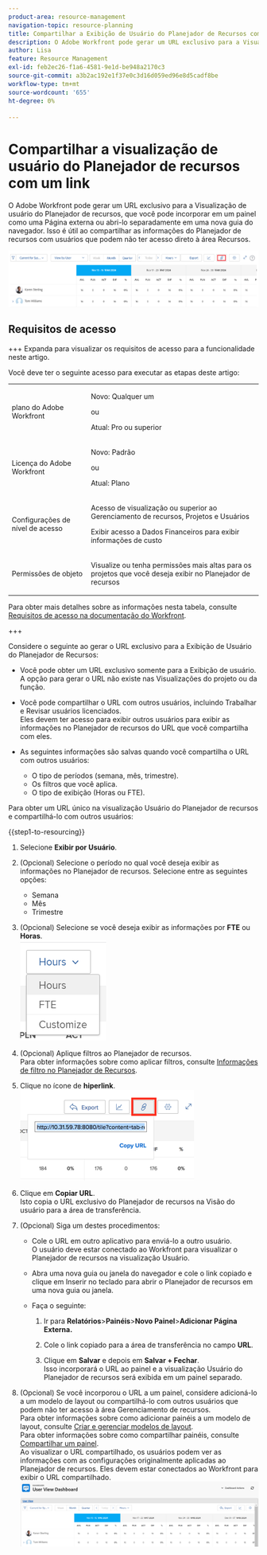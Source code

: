```yaml
---
product-area: resource-management
navigation-topic: resource-planning
title: Compartilhar a Exibição de Usuário do Planejador de Recursos com um Link
description: O Adobe Workfront pode gerar um URL exclusivo para a Visualização de usuário do Planejador de recursos, que você pode incorporar em um painel como uma Página externa ou abri-lo separadamente em uma nova guia do navegador. Isso é útil ao compartilhar as informações do Planejador de recursos com usuários que podem não ter acesso direto à área Recursos.
author: Lisa
feature: Resource Management
exl-id: feb2ec26-f1a6-4581-9e1d-be948a2170c3
source-git-commit: a3b2ac192e1f37e0c3d16d059ed96e8d5cadf8be
workflow-type: tm+mt
source-wordcount: '655'
ht-degree: 0%

---
```


# Compartilhar a visualização de usuário do Planejador de recursos com um link

O Adobe Workfront pode gerar um URL exclusivo para a Visualização de usuário do Planejador de recursos, que você pode incorporar em um painel como uma Página externa ou abri-lo separadamente em uma nova guia do navegador. Isso é útil ao compartilhar as informações do Planejador de recursos com usuários que podem não ter acesso direto à área Recursos.

![Modo de exibição de usuário com link](assets/rp-user-view-with-link-highlight-350x49.png)

## Requisitos de acesso

+++ Expanda para visualizar os requisitos de acesso para a funcionalidade neste artigo.

Você deve ter o seguinte acesso para executar as etapas deste artigo:

<table style="table-layout:auto"> 
 <col> 
 <col> 
 <tbody> 
  <tr> 
   <td role="rowheader">plano do Adobe Workfront</td> 
    <td><p>Novo: Qualquer um</p>
       <p>ou</p>
       <p>Atual: Pro ou superior</p> </td> 
  </tr> 
  <tr> 
   <td role="rowheader">Licença do Adobe Workfront</td> 
   <td><p>Novo: Padrão</p>
       <p>ou</p>
       <p>Atual: Plano</p></td> 
  </tr> 
  <tr> 
   <td role="rowheader">Configurações de nível de acesso</td> 
   <td> <p>Acesso de visualização ou superior ao Gerenciamento de recursos, Projetos e Usuários</p> <p>Exibir acesso a Dados Financeiros para exibir informações de custo</p></td> 
  </tr> 
  <tr> 
   <td role="rowheader">Permissões de objeto</td> 
   <td> <p>Visualize ou tenha permissões mais altas para os projetos que você deseja exibir no Planejador de recursos</p></td> 
  </tr> 
 </tbody> 
</table>

Para obter mais detalhes sobre as informações nesta tabela, consulte [Requisitos de acesso na documentação do Workfront](/help/quicksilver/administration-and-setup/add-users/access-levels-and-object-permissions/access-level-requirements-in-documentation.md).

+++


Considere o seguinte ao gerar o URL exclusivo para a Exibição de Usuário do Planejador de Recursos:

* Você pode obter um URL exclusivo somente para a Exibição de usuário. A opção para gerar o URL não existe nas Visualizações do projeto ou da função.
* Você pode compartilhar o URL com outros usuários, incluindo Trabalhar e Revisar usuários licenciados.\
  Eles devem ter acesso para exibir outros usuários para exibir as informações no Planejador de recursos do URL que você compartilha com eles.
* As seguintes informações são salvas quando você compartilha o URL com outros usuários:

   * O tipo de períodos (semana, mês, trimestre).
   * Os filtros que você aplica.
   * O tipo de exibição (Horas ou FTE).

Para obter um URL único na visualização Usuário do Planejador de recursos e compartilhá-lo com outros usuários:

{{step1-to-resourcing}}

1. Selecione **Exibir por Usuário**.
1. (Opcional) Selecione o período no qual você deseja exibir as informações no Planejador de recursos. Selecione entre as seguintes opções:

   * Semana
   * Mês
   * Trimestre

1. (Opcional) Selecione se você deseja exibir as informações por **FTE** ou **Horas**.\
   ![RP_hours_or_fte_in_user_view.png](assets/rp-hours-or-fte-in-user-view.png)

1. (Opcional) Aplique filtros ao Planejador de recursos.\
   Para obter informações sobre como aplicar filtros, consulte [Informações de filtro no Planejador de Recursos](../../resource-mgmt/resource-planning/filter-resource-planner.md).

1. Clique no ícone de **hiperlink**.\
   ![RP_Storm_generate_URL_with_copy_URL_link.png](assets/rp-storm-generate-url-with-copy-url-link-350x182.png)

1. Clique em **Copiar URL**.\
   Isto copia o URL exclusivo do Planejador de recursos na Visão do usuário para a área de transferência.

1. (Opcional) Siga um destes procedimentos:  

   * Cole o URL em outro aplicativo para enviá-lo a outro usuário.\
     O usuário deve estar conectado ao Workfront para visualizar o Planejador de recursos na visualização Usuário.
   * Abra uma nova guia ou janela do navegador e cole o link copiado e clique em Inserir no teclado para abrir o Planejador de recursos em uma nova guia ou janela.
   * Faça o seguinte:

     <!--   
     <MadCap:conditionalText data-mc-conditions="QuicksilverOrClassic.Draft mode">   
     (NOTE:&nbsp;turn this into a numbered list)   
     </MadCap:conditionalText>   
     -->

      1. Ir para **Relatórios**>**Painéis**>**Novo Painel**>**Adicionar Página Externa.**

      1. Cole o link copiado para a área de transferência no campo **URL**.
      1. Clique em **Salvar** e depois em **Salvar + Fechar**.\
         Isso incorporará o URL ao painel e a visualização Usuário do Planejador de recursos será exibida em um painel separado.

1. (Opcional) Se você incorporou o URL a um painel, considere adicioná-lo a um modelo de layout ou compartilhá-lo com outros usuários que podem não ter acesso à área Gerenciamento de recursos.\
   Para obter informações sobre como adicionar painéis a um modelo de layout, consulte [Criar e gerenciar modelos de layout](../../administration-and-setup/customize-workfront/use-layout-templates/create-and-manage-layout-templates.md).\
   Para obter informações sobre como compartilhar painéis, consulte [Compartilhar um painel](../../reports-and-dashboards/dashboards/creating-and-managing-dashboards/share-dashboard.md).\
   Ao visualizar o URL compartilhado, os usuários podem ver as informações com as configurações originalmente aplicadas ao Planejador de recursos. Eles devem estar conectados ao Workfront para exibir o URL compartilhado.\
   ![user_view_dashoard_from_unique_url.png](assets/user-view-dashoard-from-unique-url-350x85.png)
